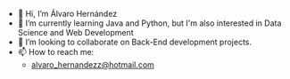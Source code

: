 - 👋 Hi, I’m Álvaro Hernández 
- 🌱 I’m currently learning Java and Python, but I'm also interested in Data Science and Web Development
- 💞️ I’m looking to collaborate on Back-End development projects.
- 📫 How to reach me:
  - alvaro_hernandezz@hotmail.com

<!---
alvaroHdZ95/alvaroHdZ95 is a ✨ special ✨ repository because its `README.md` (this file) appears on your GitHub profile.
You can click the Preview link to take a look at your changes.
--->
